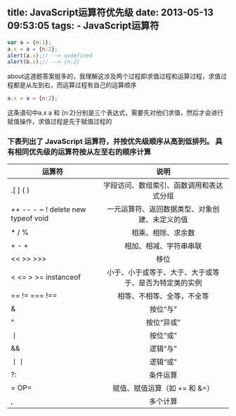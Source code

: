 title: JavaScript运算符优先级
date: 2013-05-13 09:53:05
tags:
	- JavaScript运算符
---

```javascript
var a = {n:1}; 
a.x = a = {n:2}; 
alert(a.x);// --> undefined 
alert(b.x);// --> {n:2}
```

about这道题答案挺多的，我理解这涉及两个过程即求值过程和运算过程，求值过程都是从左到右，而运算过程有自己的运算顺序

```javascript
a.x = a = {n:2};
```

这条语句中a.x a 和 {n:2}分别是三个表达式，需要先对他们求值，然后才会进行赋值操作，求值过程是先于赋值过程的

### 下表列出了 JavaScript 运算符，并按优先级顺序从高到低排列。 具有相同优先级的运算符按从左至右的顺序计算

| 运算符                                 | 说明       
| -------------------------------------- |:-------------------------------------------------------:|  
| .[ ] ( )                               | 字段访问、数组索引、函数调用和表达式分组				   |
| ++ -- - ~ ! delete new typeof void     |  一元运算符、返回数据类型、对象创建、未定义的值         |
| * / %                                  | 相乘、相除、求余数	                                   |
| + - +                                  | 相加、相减、字符串串联                                  |
| << >> >>>                              | 移位                                                    |
| < <= > >= instanceof                   | 小于、小于或等于、大于、大于或等于、是否为特定类的实例  |
| == != === !==                          | 相等、不相等、全等，不全等                              |
| &                                      | 按位“与”												   |
| ^                                      | 按位“异或”                                              |
| 丨                                     | 按位“或”												   |
| &&                                     | 逻辑“与”												   |
| 丨丨                                   | 逻辑“或”                                                |
| ?:                                     | 条件运算                                                |
| = OP=                                  | 赋值、赋值运算（如 += 和 &=）                           |
| ,                                      | 多个计算                                                |
